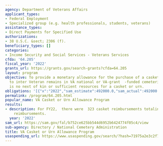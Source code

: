 ```yaml
---
agency: Department of Veterans Affairs
applicant_types:
- Federal Employment
- Specialized group (e.g. health professionals, students, veterans)
assistance_types:
- Direct Payments for Specified Use
authorizations:
- 38 U.S.C. &sect; 2306 (f).
beneficiary_types: []
categories:
- Income Security and Social Services - Veterans Services
cfda: '64.205'
fiscal_year: '2022'
grants_url: https://grants.gov/search-grants?cfda=64.205
layout: program
objective: To provide a monetary allowance for the purchase of a casket or urn used
  to inter Veteran remains in VA national or VA-grant  -funded cemeteries when there
  is no next of kin or sufficient resources for a casket or urn.
obligations: '[{"x":"2022","sam_estimate":492000.0,"sam_actual":492000.0,"usa_spending_actual":378979.49},{"x":"2023","sam_estimate":500000.0,"sam_actual":0.0,"usa_spending_actual":224418.17999999996},{"x":"2024","sam_estimate":500000.0,"sam_actual":0.0,"usa_spending_actual":348794.49}]'
permalink: /program/64.205.html
popular_name: VA Casket or Urn Allowance Program
results:
- description: For FY22,  there were  323 casket reimbursements totaling  and 10 urn
    reimbursements.
  year: '2022'
sam_url: https://sam.gov/fal/b752ce625bb544d6952b6424774f05c4/view
sub-agency: Directory / National Cemetery Administration
title: VA Casket or Urn Allowance Program
usaspending_url: https://www.usaspending.gov/search/?hash=71975a2e3c2f788eca3c2dea7a342e74
---
```

